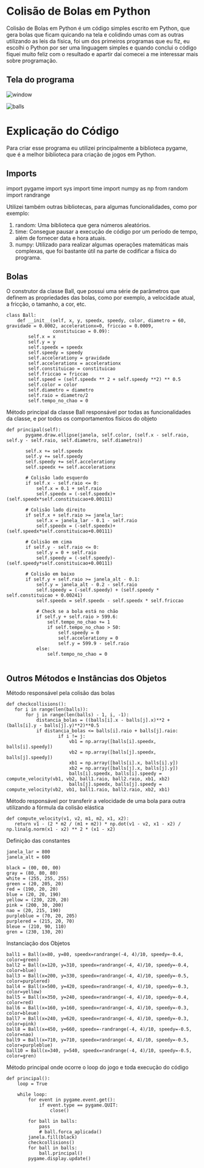 # Colisão de Bolas em Python

Colisão de Bolas em Python é um código simples escrito em Python, que gera bolas que ficam quicando na tela e colidindo umas com as outras utilizando as leis da física, foi um dos primeiros programas que eu fiz, eu escolhi o Python por ser uma linguagem simples e quando conclui o código fiquei muito feliz com o resultado e apartir daí comecei a me interessar mais sobre programação.

## Tela do programa

![window](https://user-images.githubusercontent.com/30506992/172245354-da1639ab-14aa-40ba-8a4c-bdaa5515215b.png)

![balls](https://user-images.githubusercontent.com/30506992/172246258-c672f40f-f33d-4c78-a817-d9f90cf5da21.gif)

# Explicação do Código

Para criar esse programa eu utilizei principalmente a biblioteca pygame, que é a melhor biblioteca para criação de jogos em Python.

## Imports

import pygame
import sys
import time
import numpy as np
from random import randrange

Utilizei também outras bibliotecas, para algumas funcionalidades, como por exemplo: 
  1. random: Uma biblioteca que gera números aleatórios.
  2. time: Consegue pausar a execução de código por um período de tempo, além de fornecer data e hora atuais.
  3. numpy: Utilizado para realizar algumas operações matemáticas mais complexas, que foi bastante útil na parte de codificar a física do programa.

## Bolas

O construtor da classe Ball, que possui uma série de parâmetros que definem as propriedades das bolas, como por exemplo, a velocidade atual, a fricção, o tamanho, a cor, etc.

```
class Ball:
    def __init__(self, x, y, speedx, speedy, color, diametro = 60, gravidade = 0.0002, accelerationx=0, friccao = 0.0009,
                 constituicao = 0.09):
        self.x = x
        self.y = y
        self.speedx = speedx
        self.speedy = speedy
        self.accelerationy = gravidade
        self.accelerationx = accelerationx
        self.constituicao = constituicao
        self.friccao = friccao
        self.speed = (self.speedx ** 2 + self.speedy **2) ** 0.5
        self.color = color
        self.diametro = diametro
        self.raio = diametro/2
        self.tempo_no_chao = 0
 ```
 
 Método principal da classe Ball responsável por todas as funcionalidades da classe, e por todos os comportamentos físicos do objeto
 
 ```
 def principal(self):
        pygame.draw.ellipse(janela, self.color, (self.x - self.raio, self.y - self.raio, self.diametro, self.diametro))

        self.x += self.speedx
        self.y += self.speedy
        self.speedy += self.accelerationy
        self.speedx += self.accelerationx

        # Colisão lado esquerdo
        if self.x - self.raio <= 0:
            self.x = 0.1 + self.raio
            self.speedx = (-self.speedx)+(self.speedx*self.constituicao+0.00111)

        # Colisão lado direito
        if self.x + self.raio >= janela_lar:
            self.x = janela_lar - 0.1 - self.raio
            self.speedx = (-self.speedx)+(self.speedx*self.constituicao+0.00111)

        # Colisão em cima
        if self.y - self.raio <= 0:
            self.y = 0 + self.raio
            self.speedy = (-self.speedy)-(self.speedy*self.constituicao+0.00111)

        # Colisão em baixo
        if self.y + self.raio >= janela_alt - 0.1:
            self.y = janela_alt - 0.2 - self.raio
            self.speedy = (-self.speedy) + (self.speedy * self.constituicao + 0.00241)
            self.speedx = self.speedx - self.speedx * self.friccao

            # Check se a bola está no chão
            if self.y + self.raio > 599.6:
                self.tempo_no_chao += 1
                if self.tempo_no_chao > 50:
                    self.speedy = 0
                    self.accelerationy = 0
                    self.y = 599.9 - self.raio
            else:
                self.tempo_no_chao = 0
                
 ```
 ## Outros Métodos e Instâncias dos Objetos
 
 Método responsável pela colisão das bolas
 
 ```
 def checkcollisions():
    for i in range(len(balls)):
        for j in range(len(balls) - 1, i, -1):
            distancia_bolas = ((balls[i].x - balls[j].x)**2 + (balls[i].y - balls[j].y)**2)**0.5
            if distancia_bolas <= balls[i].raio + balls[j].raio:
                    if i != j:
                        vb1 = np.array([balls[i].speedx, balls[i].speedy])
                        vb2 = np.array([balls[j].speedx, balls[j].speedy])
                        xb1 = np.array([balls[i].x, balls[i].y])
                        xb2 = np.array([balls[j].x, balls[j].y])
                        balls[i].speedx, balls[i].speedy = compute_velocity(vb1, vb2, ball1.raio, ball2.raio, xb1, xb2)
                        balls[j].speedx, balls[j].speedy = compute_velocity(vb2, vb1, ball1.raio, ball2.raio, xb2, xb1)
 ```
 
 Método responsável por transferir a velocidade de uma bola para outra utilizando a fórmula da colisão elástica
 
 ```
 def compute_velocity(v1, v2, m1, m2, x1, x2):
    return v1 - (2 * m2 / (m1 + m2)) * np.dot(v1 - v2, x1 - x2) / np.linalg.norm(x1 - x2) ** 2 * (x1 - x2)
 ```
 
 Definição das constantes

```
janela_lar = 800
janela_alt = 600

black = (00, 00, 00)
gray = (80, 80, 80)
white = (255, 255, 255)
green = (20, 205, 20)
red = (190, 20, 20)
blue = (20, 20, 190)
yellow = (230, 220, 20)
pink = (200, 30, 200)
nao = (20, 215, 190)
purpleblue = (70, 20, 205)
purplered = (215, 20, 70)
bleue = (210, 90, 110)
gren = (230, 130, 20)

```

Instanciação dos Objetos

```
ball1 = Ball(x=80, y=80, speedx=randrange(-4, 4)/10, speedy=-0.4, color=green)
ball2 = Ball(x=120, y=310, speedx=randrange(-4, 4)/10, speedy=-0.4, color=blue)
ball3 = Ball(x=200, y=330, speedx=randrange(-4, 4)/10, speedy=-0.5, color=purplered)
ball4 = Ball(x=500, y=420, speedx=randrange(-4, 4)/10, speedy=-0.3, color=yellow)
ball5 = Ball(x=350, y=240, speedx=randrange(-4, 4)/10, speedy=-0.4, color=red)
ball6 = Ball(x=160, y=160, speedx=randrange(-4, 4)/10, speedy=-0.3, color=bleue)
ball7 = Ball(x=240, y=620, speedx=randrange(-4, 4)/10, speedy=-0.3, color=pink)
ball8 = Ball(x=450, y=660, speedx=-randrange(-4, 4)/10, speedy=-0.5, color=nao)
ball9 = Ball(x=710, y=710, speedx=randrange(-4, 4)/10, speedy=-0.5, color=purpleblue)
ball10 = Ball(x=340, y=540, speedx=randrange(-4, 4)/10, speedy=-0.5, color=gren)

```

Método principal onde ocorre o loop do jogo e toda execução do código

```
def principal():
    loop = True

    while loop:
        for event in pygame.event.get():
            if event.type == pygame.QUIT:
                close()

        for ball in balls:
            pass
            # ball.forca_aplicada()
        janela.fill(black)
        checkcollisions()
        for ball in balls:
            ball.principal()
        pygame.display.update()
```
